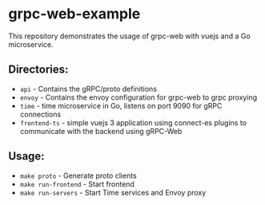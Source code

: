 # grpc-web-example

This repository demonstrates the usage of grpc-web with vuejs and a Go microservice.

## Directories:
* `api` - Contains the gRPC/proto definitions
* `envoy` - Contains the envoy configuration for grpc-web to grpc proxying
* `time` - time microservice in Go, listens on port 9090 for gRPC connections
* `frontend-ts` - simple vuejs 3 application using connect-es plugins to communicate with the backend using gRPC-Web

## Usage:
* `make proto` - Generate proto clients
* `make run-frontend` - Start frontend
* `make run-servers` - Start Time services and Envoy proxy
